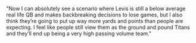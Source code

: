 "Now I can absolutely see a scenario where Levis is still a below average real life QB and makes backbreaking decisions to lose games, but I also think they’re going to put up way more yards and points than people are expecting. I feel like people still view them as the ground and pound Titans and they’ll end up being a very high passing volume team."

